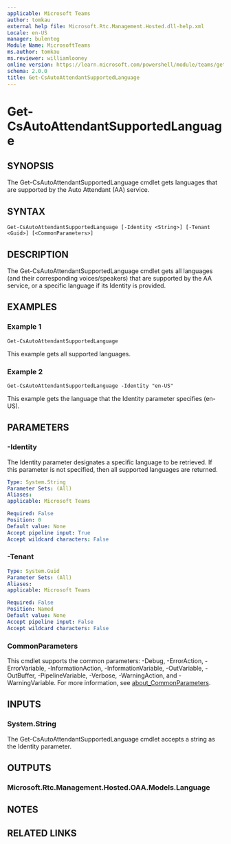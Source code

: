 ```yaml
---
applicable: Microsoft Teams
author: tomkau
external help file: Microsoft.Rtc.Management.Hosted.dll-help.xml
Locale: en-US
manager: bulenteg
Module Name: MicrosoftTeams
ms.author: tomkau
ms.reviewer: williamlooney
online version: https://learn.microsoft.com/powershell/module/teams/get-csautoattendantsupportedlanguage
schema: 2.0.0
title: Get-CsAutoAttendantSupportedLanguage
---
```


# Get-CsAutoAttendantSupportedLanguage

## SYNOPSIS
The Get-CsAutoAttendantSupportedLanguage cmdlet gets languages that are supported by the Auto Attendant (AA) service.

## SYNTAX

```
Get-CsAutoAttendantSupportedLanguage [-Identity <String>] [-Tenant <Guid>] [<CommonParameters>]
```

## DESCRIPTION
The Get-CsAutoAttendantSupportedLanguage cmdlet gets all languages (and their corresponding voices/speakers) that are supported by the AA service, or a specific language if its Identity is provided.

## EXAMPLES

### Example 1
```
Get-CsAutoAttendantSupportedLanguage
```

This example gets all supported languages.

### Example 2
```
Get-CsAutoAttendantSupportedLanguage -Identity "en-US"
```

This example gets the language that the Identity parameter specifies (en-US).

## PARAMETERS

### -Identity
The Identity parameter designates a specific language to be retrieved. If this parameter is not specified, then all supported languages are returned.

```yaml
Type: System.String
Parameter Sets: (All)
Aliases:
applicable: Microsoft Teams

Required: False
Position: 0
Default value: None
Accept pipeline input: True
Accept wildcard characters: False
```

### -Tenant

```yaml
Type: System.Guid
Parameter Sets: (All)
Aliases:
applicable: Microsoft Teams

Required: False
Position: Named
Default value: None
Accept pipeline input: False
Accept wildcard characters: False
```

### CommonParameters
This cmdlet supports the common parameters: -Debug, -ErrorAction, -ErrorVariable, -InformationAction, -InformationVariable, -OutVariable, -OutBuffer, -PipelineVariable, -Verbose, -WarningAction, and -WarningVariable. For more information, see [about_CommonParameters](https://go.microsoft.com/fwlink/?LinkID=113216).

## INPUTS

### System.String
The Get-CsAutoAttendantSupportedLanguage cmdlet accepts a string as the Identity parameter.

## OUTPUTS

### Microsoft.Rtc.Management.Hosted.OAA.Models.Language

## NOTES

## RELATED LINKS

